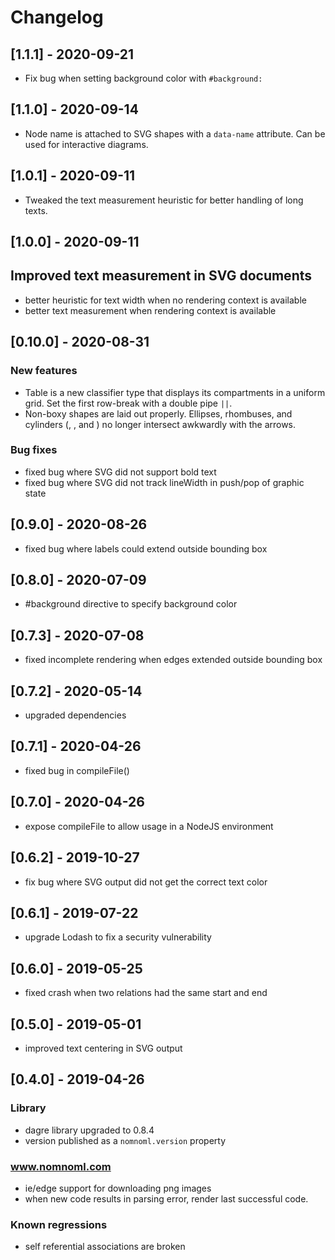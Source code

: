 # Changelog

## [1.1.1] - 2020-09-21

- Fix bug when setting background color with `#background:`

## [1.1.0] - 2020-09-14

- Node name is attached to SVG shapes with a `data-name` attribute. Can be used for interactive diagrams.

## [1.0.1] - 2020-09-11

- Tweaked the text measurement heuristic for better handling of long texts.

## [1.0.0] - 2020-09-11

## Improved text measurement in SVG documents
- better heuristic for text width when no rendering context is available
- better text measurement when rendering context is available

## [0.10.0] - 2020-08-31

### New features
- Table is a new classifier type that displays its compartments in a uniform grid.
  Set the first row-break with a double pipe `||`.
- Non-boxy shapes are laid out properly. Ellipses, rhombuses, and cylinders (<usecase>, <choice>, and <database>) no longer intersect awkwardly with the arrows.

### Bug fixes
- fixed bug where SVG did not support bold text
- fixed bug where SVG did not track lineWidth in push/pop of graphic state

## [0.9.0] - 2020-08-26

- fixed bug where labels could extend outside bounding box

## [0.8.0] - 2020-07-09

- #background directive to specify background color

## [0.7.3] - 2020-07-08

- fixed incomplete rendering when edges extended outside bounding box

## [0.7.2] - 2020-05-14

- upgraded dependencies

## [0.7.1] - 2020-04-26

- fixed bug in compileFile()

## [0.7.0] - 2020-04-26

- expose compileFile to allow usage in a NodeJS environment

## [0.6.2] - 2019-10-27

- fix bug where SVG output did not get the correct text color

## [0.6.1] - 2019-07-22

- upgrade Lodash to fix a security vulnerability

## [0.6.0] - 2019-05-25

- fixed crash when two relations had the same start and end

## [0.5.0] - 2019-05-01

- improved text centering in SVG output

## [0.4.0] - 2019-04-26

### Library

- dagre library upgraded to 0.8.4
- version published as a `nomnoml.version` property

### www.nomnoml.com

- ie/edge support for downloading png images
- when new code results in parsing error, render last successful code.

### Known regressions

- self referential associations are broken
